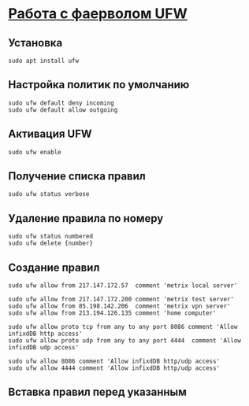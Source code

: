 [Работа с фаерволом UFW](https://www.digitalocean.com/community/tutorials/how-to-set-up-a-firewall-with-ufw-on-ubuntu-18-04-ru)
=======================================================================================

Установка 
---------
    
    sudo apt install ufw


Настройка политик по умолчанию
------------------------------
    
    sudo ufw default deny incoming
    sudo ufw default allow outgoing


Активация UFW
-------------

    sudo ufw enable


Получение списка правил
-----------------------

    sudo ufw status verbose


Удаление правила по номеру
--------------------------

    sudo ufw status numbered
    sudo ufw delete {number}


Создание правил
---------------

	sudo ufw allow from 217.147.172.57  comment 'metrix local server'

    sudo ufw allow from 217.147.172.200 comment 'metrix test server'
	sudo ufw allow from 85.198.142.206  comment 'metrix vpn server'
	sudo ufw allow from 213.194.126.135 comment 'home computer'

	sudo ufw allow proto tcp from any to any port 8086 comment 'Allow infixdDB http access'
    sudo ufw allow proto udp from any to any port 4444  comment 'Allow infixdDB udp access'

	sudo ufw allow 8086 comment 'Allow infixdDB http/udp access'
	sudo ufw allow 4444 comment 'Allow infixdDB http/udp access'

    
Вставка правил перед указанным
------------------------------

